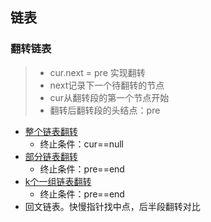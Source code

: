 ## 链表 ##
### 翻转链表 ###
> - cur.next = pre 实现翻转
> - next记录下一个待翻转的节点
> - cur从翻转段的第一个节点开始
> - 翻转后翻转段的头结点：pre

- [整个链表翻转](../src/linkedList/ReverseLinkedList.java)
  - 终止条件：cur==null
- [部分链表翻转](../src/linkedList/ReverseLinkedListII.java)
  - 终止条件：pre==end
- [k个一组链表翻转](../src/linkedList/ReverseNodesinkGroup.java)
  - 终止条件：pre==end 
- 回文链表。快慢指针找中点，后半段翻转对比
